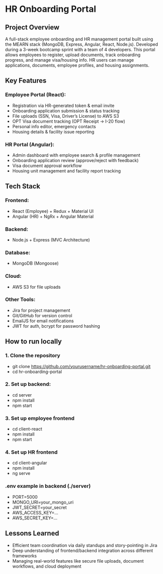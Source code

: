 # HR Onboarding Portal

## Project Overview
A full-stack employee onboarding and HR management portal built using the MEARN stack (MongoDB, Express, Angular, React, Node.js). Developed during a 3-week bootcamp sprint with a team of 4 developers.
This portal allows employees to register, upload documents, track onboarding progress, and manage visa/housing info. HR users can manage applications, documents, employee profiles, and housing assignments.

## Key Features
### Employee Portal (React):
- Registration via HR-generated token & email invite
- Onboarding application submission & status tracking
- File uploads (SSN, Visa, Driver’s License) to AWS S3
- OPT Visa document tracking (OPT Receipt → I-20 flow)
- Personal info editor, emergency contacts
- Housing details & facility issue reporting

### HR Portal (Angular):
- Admin dashboard with employee search & profile management
- Onboarding application review (approve/reject with feedback)
- Visa document approval workflow
- Housing unit management and facility report tracking

## Tech Stack
### Frontend:
- React (Employee) + Redux + Material UI
- Angular (HR) + NgRx + Angular Material

### Backend:
- Node.js + Express (MVC Architecture)

### Database:
- MongoDB (Mongoose)

### Cloud:
- AWS S3 for file uploads

### Other Tools:
- Jira for project management
- Git/GitHub for version control
- EmailJS for email notifications
- JWT for auth, bcrypt for password hashing

## How to run locally
### 1. Clone the repository
- git clone https://github.com/yourusername/hr-onboarding-portal.git
- cd hr-onboarding-portal

### 2. Set up backend:
- cd server
- npm install
- npm start

### 3. Set up employee frontend
- cd client-react
- npm install
- npm start

### 4. Set up HR frontend
- cd client-angular
- npm install
- ng serve

### .env example in backend (./server)
- PORT=5000
- MONGO_URI=your_mongo_uri
- JWT_SECRET=your_secret
- AWS_ACCESS_KEY=...
- AWS_SECRET_KEY=...

## Lessons Learned
- Efficient team coordination via daily standups and story-pointing in Jira
- Deep understanding of frontend/backend integration across different frameworks
- Managing real-world features like secure file uploads, document workflows, and cloud deployment
